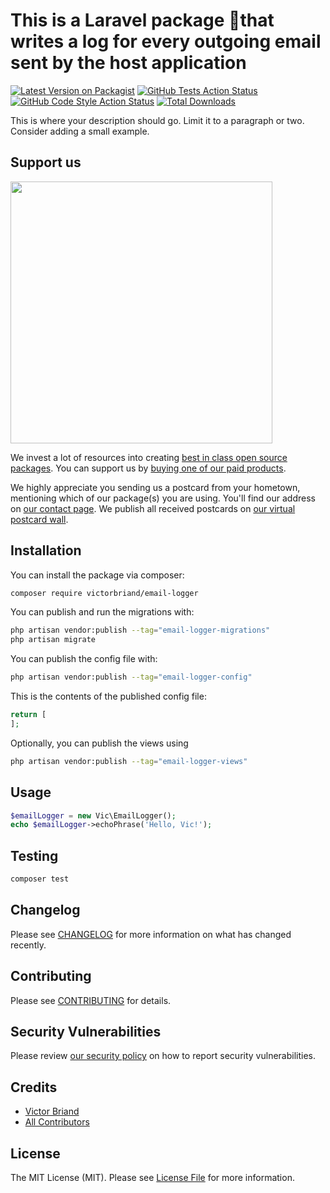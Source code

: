 # This is a Laravel package that writes a log for every outgoing email sent by the host application

[![Latest Version on Packagist](https://img.shields.io/packagist/v/victorbriand/email-logger.svg?style=flat-square)](https://packagist.org/packages/victorbriand/email-logger)
[![GitHub Tests Action Status](https://img.shields.io/github/actions/workflow/status/victorbriand/email-logger/run-tests.yml?branch=main&label=tests&style=flat-square)](https://github.com/victorbriand/email-logger/actions?query=workflow%3Arun-tests+branch%3Amain)
[![GitHub Code Style Action Status](https://img.shields.io/github/actions/workflow/status/victorbriand/email-logger/fix-php-code-style-issues.yml?branch=main&label=code%20style&style=flat-square)](https://github.com/victorbriand/email-logger/actions?query=workflow%3A"Fix+PHP+code+style+issues"+branch%3Amain)
[![Total Downloads](https://img.shields.io/packagist/dt/victorbriand/email-logger.svg?style=flat-square)](https://packagist.org/packages/victorbriand/email-logger)

This is where your description should go. Limit it to a paragraph or two. Consider adding a small example.

## Support us

[<img src="https://github-ads.s3.eu-central-1.amazonaws.com/email-logger.jpg?t=1" width="419px" />](https://spatie.be/github-ad-click/email-logger)

We invest a lot of resources into creating [best in class open source packages](https://spatie.be/open-source). You can support us by [buying one of our paid products](https://spatie.be/open-source/support-us).

We highly appreciate you sending us a postcard from your hometown, mentioning which of our package(s) you are using. You'll find our address on [our contact page](https://spatie.be/about-us). We publish all received postcards on [our virtual postcard wall](https://spatie.be/open-source/postcards).

## Installation

You can install the package via composer:

```bash
composer require victorbriand/email-logger
```

You can publish and run the migrations with:

```bash
php artisan vendor:publish --tag="email-logger-migrations"
php artisan migrate
```

You can publish the config file with:

```bash
php artisan vendor:publish --tag="email-logger-config"
```

This is the contents of the published config file:

```php
return [
];
```

Optionally, you can publish the views using

```bash
php artisan vendor:publish --tag="email-logger-views"
```

## Usage

```php
$emailLogger = new Vic\EmailLogger();
echo $emailLogger->echoPhrase('Hello, Vic!');
```

## Testing

```bash
composer test
```

## Changelog

Please see [CHANGELOG](CHANGELOG.md) for more information on what has changed recently.

## Contributing

Please see [CONTRIBUTING](CONTRIBUTING.md) for details.

## Security Vulnerabilities

Please review [our security policy](../../security/policy) on how to report security vulnerabilities.

## Credits

- [Victor Briand](https://github.com/victorBriand)
- [All Contributors](../../contributors)

## License

The MIT License (MIT). Please see [License File](LICENSE.md) for more information.
